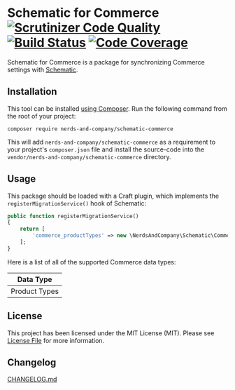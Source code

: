 # Schematic for Commerce [![Scrutinizer Code Quality](https://scrutinizer-ci.com/g/nerds-and-company/schematic-commerce/badges/quality-score.png?b=master)](https://scrutinizer-ci.com/g/nerds-and-company/schematic-commerce/?branch=master) [![Build Status](https://travis-ci.org/nerds-and-company/schematic-commerce.svg?branch=master)](https://travis-ci.org/nerds-and-company/schematic-commerce) [![Code Coverage](https://scrutinizer-ci.com/g/nerds-and-company/schematic-commerce/badges/coverage.png?b=master)](https://scrutinizer-ci.com/g/nerds-and-company/schematic-commerce/?branch=master)

Schematic for Commerce is a package for synchronizing Commerce settings with [Schematic](https://github.com/nerds-and-company/schematic).

## Installation

This tool can be installed [using Composer](https://getcomposer.org/doc/00-intro.md). Run the following command from the root of your project:

```
composer require nerds-and-company/schematic-commerce
```

This will add `nerds-and-company/schematic-commerce` as a requirement to your  project's `composer.json` file and install the source-code into the `vendor/nerds-and-company/schematic-commerce` directory.

## Usage

This package should be loaded with a Craft plugin, which implements the `registerMigrationService()` hook of Schematic:

```php
public function registerMigrationService()
{
    return [
        'commerce_productTypes' => new \NerdsAndCompany\Schematic\Commerce\Services\ProductTypes(),
    ];
}
```

Here is a list of all of the supported Commerce data types:

| Data Type |
| ------------- |
| Product Types |

## License

This project has been licensed under the MIT License (MIT). Please see [License File](LICENSE) for more information.

## Changelog

[CHANGELOG.md](CHANGELOG.md)
